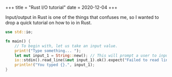+++
title = "Rust I/O tutorial"
date = 2020-12-04
+++

Input/output in Rust is one of the things that confuses me, so I wanted to drop a quick tutorial on how to io in Rust.

```rs
use std::io;

fn main() {
    // To begin with, let us take an input value.
    print!("Type something... ");
    let mut input_1 = String::new(); // This will prompt a user to input something.
    io::stdin().read_line(&mut input_1).ok().expect("Failed to read line.");
    println!("You typed {}.", input_1);
}
```
